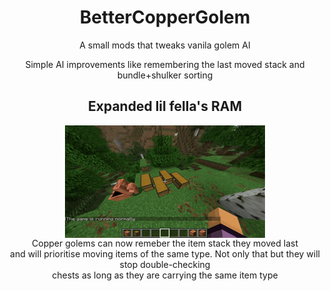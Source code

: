 <h1 align="center">BetterCopperGolem<br></h1>
<p align="center">A small mods that tweaks vanila golem AI</p>
<p align="center">Simple AI improvements like remembering the last moved stack and bundle+shulker sorting</p>
<h2 align="center">Expanded lil fella's RAM</h2>
<p align="center"><img title="this gif took a megabyte of project space" src="https://github.com/GHOSTSHAURMA/BetterCopperGolem/blob/main/media/output.gif" align="center"/><br>Copper golems can now remeber the item stack they moved last<br>and will prioritise moving items of the same type. Not only that but they will stop double-checking<br>chests as long as they are carrying the same item type</p>
